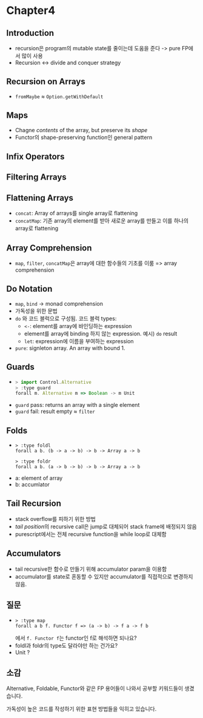 # Chapter4

## Introduction
* recursion은 program의 mutable state를 줄이는데 도움을 준다 -> pure FP에서 많이 사용
* Recursion <-> divide and conquer strategy
  
## Recursion on Arrays
* `fromMaybe` $\approx$ `Option.getWithDefault`

## Maps
* Chagne *contents* of the array, but preserve its *shape*
* Functor의 shape-preserving function인 general pattern

## Infix Operators

## Filtering Arrays

## Flattening Arrays
* `concat`: Array of arrays를 single array로 flattening
* `concatMap`: 기존 array의 element를 받아 새로운 array를 만들고 이를 하나의 array로 flattening

## Array Comprehension 
* `map`, `filter`, `concatMap`은 array에 대한 함수들의 기초를 이룸 => array comprehension

## Do Notation
* `map`, `bind` -> monad comprehension
* 가독성을 위한 문법
* `do` 와 코드 블럭으로 구성됨. 코드 블럭 types:
  * `<-`: element를 array에 바인딩하는 expression
  * element를 array에 binding 하지 않는 expression.
    예시) `do` result
  * `let`: expression에 이름을 부여하는 expression 
* `pure`: signleton array. An array with bound 1.

## Guards
* ```js
  > import Control.Alternative
  > :type guard
  forall m. Alternative m => Boolean -> m Unit
  ```
* `guard` pass: returns an array with a single element
* `guard` fail: result empty $\approx$ `filter`

## Folds
* ```
  > :type foldl
  forall a b. (b -> a -> b) -> b -> Array a -> b
  
  > :type foldr
  forall a b. (a -> b -> b) -> b -> Array a -> b
  ```
* a: element of array
* b: accumlator

## Tail Recursion
* stack overflow를 피하기 위한 방법
* *tail position*의 recursive call은 jump로 대체되어 stack frame에 배정되지 않음
* purescript에서는 전체 recursive function을 while loop로 대체함

## Accumulators
* tail recursive한 함수로 만들기 위해 accumulator param을 이용함
* accumulator를 state로 혼동할 수 있지만 accumulator를 직접적으로 변경하지 않음.

## 질문
* ```
  > :type map
  forall a b f. Functor f => (a -> b) -> f a -> f b
  ```
  에서 `f. Functor f`는 functor인 f로 해석하면 되나요?
* foldl과 foldr의 type도 달라야만 하는 건가요? 
* Unit ?

## 소감
Alternative, Foldable, Functor와 같은 FP 용어들이 나와서 공부할 키워드들이 생겼습니다.

가독성이 높은 코드를 작성하기 위한 표현 방법들을 익히고 있습니다.